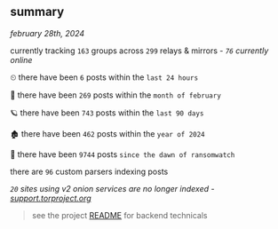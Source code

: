 
## summary
_february 28th, 2024_

currently tracking `163` groups across `299` relays & mirrors - _`76` currently online_

⏲ there have been `6` posts within the `last 24 hours`

🦈 there have been `269` posts within the `month of february`

🪐 there have been `743` posts within the `last 90 days`

🏚 there have been `462` posts within the `year of 2024`

🦕 there have been `9744` posts `since the dawn of ransomwatch`

there are `96` custom parsers indexing posts

_`20` sites using v2 onion services are no longer indexed - [support.torproject.org](https://support.torproject.org/onionservices/v2-deprecation/)_

> see the project [README](https://github.com/joshhighet/ransomwatch#ransomwatch--) for backend technicals
